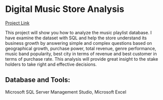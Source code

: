 # Digital Music Store Analysis

[Project Link](https://github.com/Yo3110/SQL/tree/main/Digital%20Music%20Store%20Analysis)

This project will show you how to analyze the music playlist database. I have examine the dataset with SQL and help the store understand its business growth by answering simple and complex questions based on geographical growth, purchase power, total revenue, genre performance, music band popularity, best city in terms of revenue and best customer in terms of purchase rate.
This analysis will provide great insight to the stake holders to take right and effective decisions.

## Database and Tools: 

Microsoft SQL Server Management Studio, Microsoft Excel

